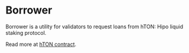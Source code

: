 # Borrower

Borrower is a utility for validators to request loans from hTON: Hipo liquid staking protocol.

Read more at [hTON contract](https://github.com/HipoFinance/contract).
